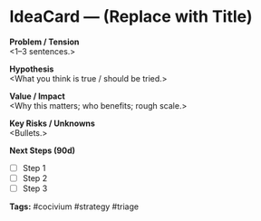 <!-- status: stub; target: 150+ words -->
<!-- status: stub; target: 150+ words -->
<!-- status: stub; target: 150+ words -->
<!-- status: stub; target: 150+ words -->
<!-- status: stub; target: 150+ words -->
<!-- status: stub; target: 150+ words -->
# IdeaCard — (Replace with Title)

**Problem / Tension**  
<1–3 sentences.>

**Hypothesis**  
<What you think is true / should be tried.>

**Value / Impact**  
<Why this matters; who benefits; rough scale.>

**Key Risks / Unknowns**  
<Bullets.>

**Next Steps (90d)**  
- [ ] Step 1
- [ ] Step 2
- [ ] Step 3

**Tags:** #cocivium #strategy #triage





